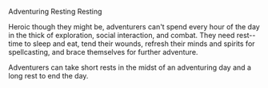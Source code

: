 Adventuring
Resting
Resting
<p>
  Heroic though they might be, adventurers can't spend every hour of the day in the thick of exploration, social interaction, and combat. They need rest--time to sleep and eat, tend their wounds, refresh their minds and spirits for spellcasting, and brace themselves for further adventure.
</p>
<p>
  Adventurers can take short rests in the midst of an adventuring day and a long rest to end the day.
</p>